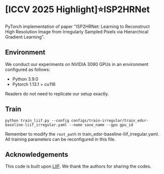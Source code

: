 # [ICCV 2025 Highlight]⭐ISP2HRNet
PyTorch implementation of paper "ISP2HRNet: Learning to Reconstruct High Resolution Image from Irregularly Sampled Pixels via Hierarchical Gradient Learning".
## Environment
We conduct our experiments on NVIDIA 3090 GPUs in an environment configured as follows:
* Python 3.9.0
* Pytorch 1.13.1 + cu116
  
Readers do not need to replicate our setup exactly.
## Train
```
python train_liif.py --config configs/train-irregular/train_edsr-baseline-liif_irregular.yaml --name save_name --gpu gpu_id
```
Remember to modify the `root_path` in train_edsr-baseline-liif_irregular.yaml. All training parameters can be reconfigured in this file.

## Acknowledgements
This code is built upon [LIIF](https://github.com/yinboc/liif). We thank the authors for sharing the codes.
